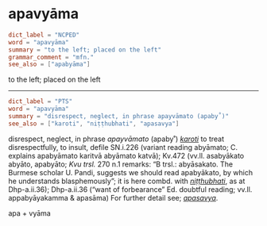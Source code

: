 # apavyāma

``` toml
dict_label = "NCPED"
word = "apavyāma"
summary = "to the left; placed on the left"
grammar_comment = "mfn."
see_also = ["apabyāma"]
```

to the left; placed on the left

--------------------

``` toml
dict_label = "PTS"
word = "apavyāma"
summary = "disrespect, neglect, in phrase apayvāmato (apaby˚)"
see_also = ["karoti", "niṭṭhubhati", "apasavya"]
```

disrespect, neglect, in phrase *apayvāmato* (apaby˚) *[karoti](karoti.md)* to treat disrespectfully, to insult, defile SN.i.226 (variant reading abyāmato; C. explains apabyāmato karitvā abyāmato katvā); Kv.472 (vv.ll. asabyākato abyāto, apabyāto; *Kvu trsl.* 270 n.1 remarks: “B trsl.: abyāsakato. The Burmese scholar U. Pandi, suggests we should read apabyākato, by which he understands blasphemously”; it is here combd. with *[niṭṭhubhati](niṭṭhubhati.md)*, as at Dhp\-a.ii.36); Dhp\-a.ii.36 (“want of forbearance” Ed. doubtful reading; vv.ll. appabyāyakamma & apasāma) For further detail see; *[apasavya](apasavya.md)*.

apa \+ vyāma

